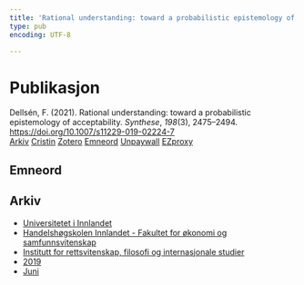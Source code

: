 ```yaml
---
title: 'Rational understanding: toward a probabilistic epistemology of acceptability'
type: pub
encoding: UTF-8

---
```

<h1>Publikasjon</h1>
<article id="csl-bib-container-NBUX2X48" class="csl-bib-container">
  <div class="csl-bib-body"> <div class="csl-entry">Dellsén, F. (2021). Rational understanding: toward a probabilistic epistemology of acceptability. <i>Synthese</i>, <i>198</i>(3), 2475–2494. <a href="https://doi.org/10.1007/s11229-019-02224-7">https://doi.org/10.1007/s11229-019-02224-7</a></div> </div>
  <div class="csl-bib-buttons">
    <a href="#taxonomy-article-NBUX2X48" alt="archive" class="csl-bib-button">Arkiv</a>
    <a href="https://app.cristin.no/results/show.jsf?id=1704059" alt="Cristin" class="csl-bib-button">Cristin</a>
    <a href="http://zotero.org/groups/5881554/items/NBUX2X48" alt="Zotero" class="csl-bib-button">Zotero</a>
    <a href="#keywords-article-NBUX2X48" alt="keywords" class="csl-bib-button">Emneord</a>
    <a href="http://philsci-archive.pitt.edu/16183/1/Rational%20Understanding%20Web.pdf" alt="Unpaywall" class="csl-bib-button">Unpaywall</a>
    <a href="http://philsci-archive.pitt.edu/16183/1/Rational%20Understanding%20Web.pdf" alt="EZproxy" class="csl-bib-button">EZproxy</a>
  </div>
  <div id="csl-bib-meta-container-NBUX2X48"></div>
</article>
<div id="csl-bib-meta-NBUX2X48" class="csl-bib-meta">
  <article id="keywords-article-NBUX2X48" class="keywords-article">
    <h1>Emneord</h1>
    
  </article>
  <article id="taxonomy-article-NBUX2X48" class="taxonomy-article">
    <h1>Arkiv</h1>
    <ul>
      <li><a href="{{< params subfolder >}}nn/archive/?key=3DCRN523">Universitetet i Innlandet</a></li>
      <li><a href="{{< params subfolder >}}nn/archive/?key=DU8Q9LN9">Handelshøgskolen Innlandet - Fakultet for økonomi og samfunnsvitenskap</a></li>
      <li><a href="{{< params subfolder >}}nn/archive/?key=ITYAG68H">Institutt for rettsvitenskap, filosofi og internasjonale studier</a></li>
      <li><a href="{{< params subfolder >}}nn/archive/?key=R9ZTQLVS">2019</a></li>
      <li><a href="{{< params subfolder >}}nn/archive/?key=MT6ZATBP">Juni</a></li>
    </ul>
  </article>
</div>
